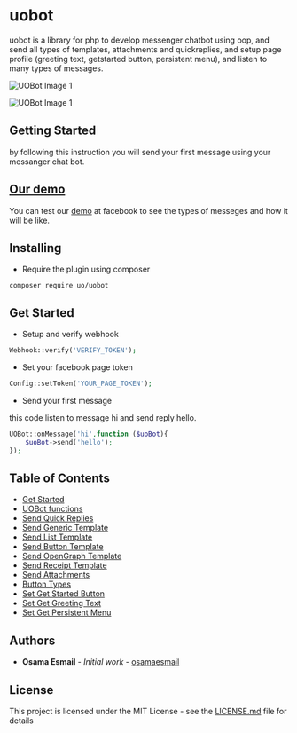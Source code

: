# uobot

uobot is a library for php to develop messenger chatbot using oop, and send all types of templates, attachments and quickreplies, and setup page profile (greeting text, getstarted button, persistent menu), and listen to many types of messages.



![UOBot Image 1](https://messenger.fb.com/wp-content/uploads/2018/02/gieofglobe_tableau.png?w=516&h=474,%20https://messenger.fb.com/wp-content/uploads/2018/02/gieofglobe_tableau.png?w=1032&h=948%202x)


![UOBot Image 1](https://messenger.fb.com/wp-content/uploads/2018/01/3_enabletransactions11.png?w=510&h=662,%20https://messenger.fb.com/wp-content/uploads/2018/01/3_enabletransactions11.png?w=1020&h=1324%202x)



## Getting Started

by following this instruction you will send your first message using your messanger chat bot.

## [Our demo](http://m.me/uobot123) 

You can test our [demo](http://m.me/uobot123) at facebook to see the types of messeges and how it will be like.

## Installing

* Require the plugin using composer

```console
composer require uo/uobot
```

## Get Started

* Setup and verify webhook

```php
Webhook::verify('VERIFY_TOKEN');
```

* Set your facebook page token

```php
Config::setToken('YOUR_PAGE_TOKEN');
```

* Send your first message

this code listen to message hi and send reply hello.

```php
UOBot::onMessage('hi',function ($uoBot){
    $uoBot->send('hello');
});
```

## Table of Contents
* [Get Started](https://github.com/osamaesmail/uobot/wiki/Home)
* [UOBot functions](https://github.com/osamaesmail/uobot/wiki/UOBot-Functions)
* [Send Quick Replies](https://github.com/osamaesmail/uobot/wiki/Send-Quick-Replies)
* [Send Generic Template](https://github.com/osamaesmail/uobot/wiki/Send-generic-template)
* [Send List Template](https://github.com/osamaesmail/uobot/wiki/Send-List-template)
* [Send Button Template](https://github.com/osamaesmail/uobot/wiki/Send-Button-template)
* [Send OpenGraph Template](https://github.com/osamaesmail/uobot/wiki/Send-OpenGraph-template)
* [Send Receipt Template](https://github.com/osamaesmail/uobot/wiki/Send-Receipt-template)
* [Send Attachments](https://github.com/osamaesmail/uobot/wiki/Send-Attcahments-template)
* [Button Types](https://github.com/osamaesmail/uobot/wiki/Button-Types)
* [Set Get Started Button](https://github.com/osamaesmail/uobot/wiki/Set-Get-Started-Button)
* [Set Get Greeting Text](https://github.com/osamaesmail/uobot/wiki/Set-Greeting-Text)
* [Set Get Persistent Menu](https://github.com/osamaesmail/uobot/wiki/Set-Persistent-Menu)



## Authors

* **Osama Esmail** - *Initial work* - [osamaesmail](https://github.com/osamaesmail)


## License

This project is licensed under the MIT License - see the [LICENSE.md](LICENSE) file for details

